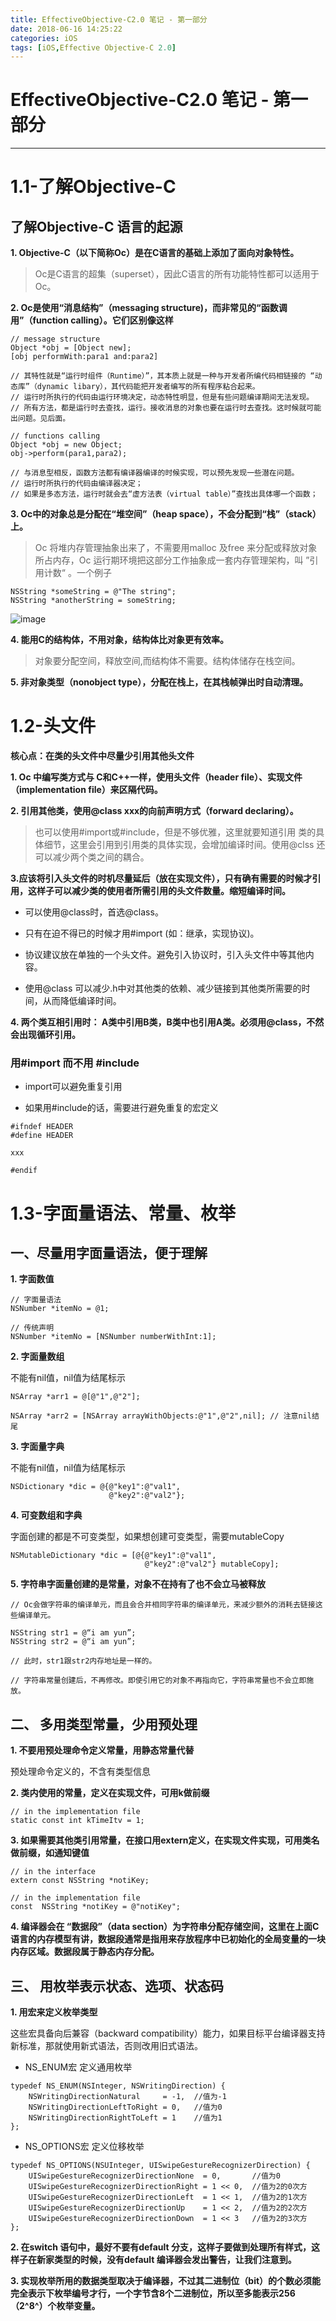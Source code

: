 ```yaml
---
title: EffectiveObjective-C2.0 笔记 - 第一部分
date: 2018-06-16 14:25:22
categories: iOS
tags: [iOS,Effective Objective-C 2.0]
---
```


# EffectiveObjective-C2.0 笔记 - 第一部分
---

# 1.1-了解Objective-C

## 了解Objective-C 语言的起源

**1. Objective-C（以下简称Oc）是在C语言的基础上添加了面向对象特性。**

> Oc是C语言的超集（superset），因此C语言的所有功能特性都可以适用于Oc。

**2. Oc是使用“消息结构”（messaging structure)，而非常见的“函数调用”（function calling）。它们区别像这样**

```
// message structure 
Object *obj = [Object new];
[obj performWith:para1 and:para2]

// 其特性就是“运行时组件（Runtime）”，其本质上就是一种与开发者所编代码相链接的 “动态库”（dynamic libary），其代码能把开发者编写的所有程序粘合起来。
// 运行时所执行的代码由运行环境决定，动态特性明显，但是有些问题编译期间无法发现。
// 所有方法，都是运行时去查找，运行。接收消息的对象也要在运行时去查找。这时候就可能出问题。见后面。

// functions calling
Object *obj = new Object;
obj->perform(para1,para2);

// 与消息型相反，函数方法都有编译器编译的时候实现，可以预先发现一些潜在问题。
// 运行时所执行的代码由编译器决定；
// 如果是多态方法，运行时就会去“虚方法表（virtual table）”查找出具体哪一个函数；
```

**3. Oc中的对象总是分配在“堆空间”（heap space），不会分配到“栈”（stack）上。**

> Oc 将堆内存管理抽象出来了，不需要用malloc 及free 来分配或释放对象所占内存，Oc
运行期环境把这部分工作抽象成一套内存管理架构，叫 ”引用计数“ 。一个例子

```
NSString *someString = @"The string";
NSString *anotherString = someString;

```

![image](http://ot8psglzx.bkt.clouddn.com/QQ%E6%88%AA%E5%9B%BE20180914225911.png)

**4. 能用C的结构体，不用对象，结构体比对象更有效率。**

> 对象要分配空间，释放空间,而结构体不需要。结构体储存在栈空间。

**5. 非对象类型（nonobject type），分配在栈上，在其栈帧弹出时自动清理。**

# 1.2-头文件

**核心点：在类的头文件中尽量少引用其他头文件**

**1. Oc 中编写类方式与 C和C++一样，使用头文件（header file）、实现文件（implementation file）来区隔代码。**

**2. 引用其他类，使用@class xxx的向前声明方式（forward declaring）。**

> 也可以使用#import或#include，但是不够优雅，这里就要知道引用 类的具体细节，这里会引用到引用类的具体实现，会增加编译时间。使用@clss 还可以减少两个类之间的耦合。

**3.应该将引入头文件的时机尽量延后（放在实现文件），只有确有需要的时候才引用，这样子可以减少类的使用者所需引用的头文件数量。缩短编译时间。**

- 可以使用@class时，首选@class。

- 只有在迫不得已的时候才用#import (如：继承，实现协议)。

- 协议建议放在单独的一个头文件。避免引入协议时，引入头文件中等其他内容。

-  使用@class 可以减少.h中对其他类的依赖、减少链接到其他类所需要的时间，从而降低编译时间。

**4. 两个类互相引用时： A类中引用B类，B类中也引用A类。必须用@class，不然会出现循环引用。**

### 用#import 而不用 #include

- import可以避免重复引用

- 如果用#include的话，需要进行避免重复的宏定义

```
#ifndef HEADER
#define HEADER

xxx

#endif
```

# 1.3-字面量语法、常量、枚举

## 一、尽量用字面量语法，便于理解

**1. 字面数值**

```
// 字面量语法
NSNumber *itemNo = @1;

// 传统声明
NSNumber *itemNo = [NSNumber numberWithInt:1];
```

**2. 字面量数组**

不能有nil值，nil值为结尾标示

```
NSArray *arr1 = @[@"1",@"2"];

NSArray *arr2 = [NSArray arrayWithObjects:@"1",@"2",nil]; // 注意nil结尾
```

**3. 字面量字典**

不能有nil值，nil值为结尾标示

```
NSDictionary *dic = @{@"key1":@"val1",
                      @"key2":@"val2"};
```

**4. 可变数组和字典**

字面创建的都是不可变类型，如果想创建可变类型，需要mutableCopy

```
NSMutableDictionary *dic = [@{@"key1":@"val1",
                              @"key2":@"val2"} mutableCopy];
```

**5. 字符串字面量创建的是常量，对象不在持有了也不会立马被释放**

```
// Oc会做字符串的编译单元，而且会合并相同字符串的编译单元，来减少额外的消耗去链接这些编译单元。

NSString str1 = @“i am yun”;
NSString str2 = @“i am yun”;

// 此时，str1跟str2内存地址是一样的。

// 字符串常量创建后，不再修改。即使引用它的对象不再指向它，字符串常量也不会立即施放。
```

## 二、 多用类型常量，少用预处理

**1. 不要用预处理命令定义常量，用静态常量代替**

预处理命令定义的，不含有类型信息

**2. 类内使用的常量，定义在实现文件，可用k做前缀**

```
// in the implementation file
static const int kTimeItv = 1;
```

**3. 如果需要其他类引用常量，在接口用extern定义，在实现文件实现，可用类名做前缀，如通知键值**

```
// in the interface
extern const NSString *notiKey;

// in the implementation file
const  NSString *notiKey = @"notiKey";
```

**4. 编译器会在 “数据段”（data section）为字符串分配存储空间，这里在上面C 语言的内存模型有讲，数据段通常是指用来存放程序中已初始化的全局变量的一块内存区域。数据段属于静态内存分配。**

## 三、 用枚举表示状态、选项、状态码

**1. 用宏来定义枚举类型**

这些宏具备向后兼容（backward compatibility）能力，如果目标平台编译器支持新标准，那就使用新式语法，否则改用旧式语法。

- NS_ENUM宏 定义通用枚举

```
typedef NS_ENUM(NSInteger, NSWritingDirection) {
    NSWritingDirectionNatural     = -1,  //值为-1    
    NSWritingDirectionLeftToRight = 0,   //值为0
    NSWritingDirectionRightToLeft = 1    //值为1       
};

```

- NS_OPTIONS宏 定义位移枚举

```
typedef NS_OPTIONS(NSUInteger, UISwipeGestureRecognizerDirection) {
    UISwipeGestureRecognizerDirectionNone  = 0,       //值为0
    UISwipeGestureRecognizerDirectionRight = 1 << 0,  //值为2的0次方
    UISwipeGestureRecognizerDirectionLeft  = 1 << 1,  //值为2的1次方
    UISwipeGestureRecognizerDirectionUp    = 1 << 2,  //值为2的2次方
    UISwipeGestureRecognizerDirectionDown  = 1 << 3   //值为2的3次方
};
```

**2. 在switch 语句中，最好不要有default 分支，这样子要做到处理所有样式，这样子在新家类型的时候，没有default 编译器会发出警告，让我们注意到。**

**3. 实现枚举所用的数据类型取决于编译器，不过其二进制位（bit）的个数必须能完全表示下枚举编号才行，一个字节含8个二进制位，所以至多能表示256（2^8^）个枚举变量。**



































































